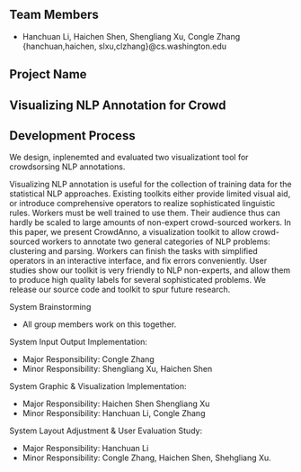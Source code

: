 ## Team Members
- Hanchuan Li,  Haichen Shen,  Shengliang Xu, Congle Zhang {hanchuan,haichen, slxu,clzhang}@cs.washington.edu

## Project Name
## Visualizing NLP Annotation for Crowd
## Development Process
We design, inplenemted and evaluated two visualizationt tool for crowdsorsing NLP annotations.

Visualizing NLP annotation is useful for the collection of training data for the statistical NLP approaches.  Existing toolkits either provide limited visual aid, or introduce comprehensive operators to realize sophisticated linguistic rules. Workers must be well trained to use them. Their audience thus can hardly be scaled to large amounts of non-expert crowd-sourced workers. In this paper, we present CrowdAnno, a visualization toolkit to allow crowd-sourced workers to annotate two general categories of NLP problems: clustering and parsing. Workers can finish the tasks with simplified operators in an interactive interface, and fix errors conveniently. User studies show our toolkit is very friendly to NLP non-experts, and allow them to produce high quality labels for several sophisticated problems. We release our source code and toolkit to spur future research.

System Brainstorming
- All group members work on this together.

System Input Output Implementation:
- Major Responsibility: Congle Zhang
- Minor Responsibility: Shengliang Xu, Haichen Shen

System Graphic & Visualization Implementation:
- Major Responsibility: Haichen Shen Shengliang Xu
- Minor Responsibility: Hanchuan Li, Congle Zhang

System Layout Adjustment & User Evaluation Study:
- Major Responsibility: Hanchuan Li
- Minor Responsibility: Congle Zhang, Haichen Shen, Shehgliang Xu.
